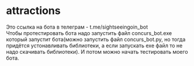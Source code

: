 # attractions
Это ссылка на бота в телеграм - t.me/sightseeingoin_bot   
Чтобы протестировать бота надо запустить файл concurs_bot.exe который запустит бота(можно запустить файл concurs_bot.py, но тогда придётся устонавливать библиотеки, а если запускать exe файл то не надо скачивать библиотеки).
И потом можно начать тестировать моего бота.
